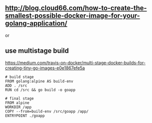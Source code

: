 
## http://blog.cloud66.com/how-to-create-the-smallest-possible-docker-image-for-your-golang-application/

or


## use multistage build 
https://medium.com/travis-on-docker/multi-stage-docker-builds-for-creating-tiny-go-images-e0e1867efe5a


```
# build stage
FROM golang:alpine AS build-env
ADD . /src
RUN cd /src && go build -o goapp

# final stage
FROM alpine
WORKDIR /app
COPY --from=build-env /src/goapp /app/
ENTRYPOINT ./goapp
```
